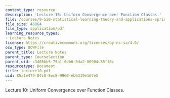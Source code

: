 ```yaml
---
content_type: resource
description: 'Lecture 10: Uniform Convergence over Function Classes.'
file: /courses/9-520-statistical-learning-theory-and-applications-spring-2003/85a1e47904c08ec89960eb6319e167e5_lecture10.pdf
file_size: 46864
file_type: application/pdf
learning_resource_types:
- Lecture Notes
license: https://creativecommons.org/licenses/by-nc-sa/4.0/
ocw_type: OCWFile
parent_title: Lecture Notes
parent_type: CourseSection
parent_uid: c3405bb5-75a1-6db6-0da2-86904c35ff6c
resourcetype: Document
title: lecture10.pdf
uid: 85a1e479-04c0-8ec8-9960-eb6319e167e5
---
```

Lecture 10: Uniform Convergence over Function Classes.